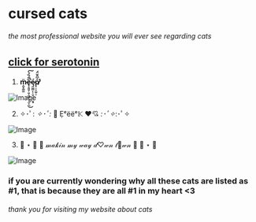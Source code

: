 # cursed cats
###### the most professional website you will ever see regarding cats

## [click for serotonin](https://www.demilked.com/funny-doodles-poorly-drawn-cats/)

1. **ṃ̴̮̜͇͚̈ȅ̶̢̞͈͈̹͈͕͖͖̟͔̤͕̪̅́̏́̀̚͘͜͠ę̷͈̺̻̙͔̫͕̜͕̣̥́p̸̟̠̟͚̠̣̓͆̂̆̈́͘̕**

![Image](https://i.kym-cdn.com/entries/icons/original/000/028/924/cover2.jpg)


2. ✧･ﾟ: *✧･ﾟ:* 👺 Ẹᵉëëᵉ𝕂  ♥💘 *:･ﾟ✧*:･ﾟ✧

![Image](https://i.pinimg.com/564x/6d/57/76/6d5776cf2cfaeca49280e014420f7f8f.jpg)


3. 🐌 ⋆ 🐚  🎀  𝓂𝒶𝓀𝒾𝓃 𝓂𝓎 𝓌𝒶𝓎 𝒹♡𝓌𝓃 𝓉💮𝓌𝓃  🎀  🐚 ⋆ 🐌

![Image](https://steamuserimages-a.akamaihd.net/ugc/958604921954553724/0724E67F9F170A5F3023193166E48CB5D316BC0B/?imw=637&imh=358&ima=fit&impolicy=Letterbox&imcolor=%23000000&letterbox=true)

### if you are currently wondering why all these cats are listed as #1, that is because they are all #1 in my heart <3

###### thank you for visiting my website about cats
